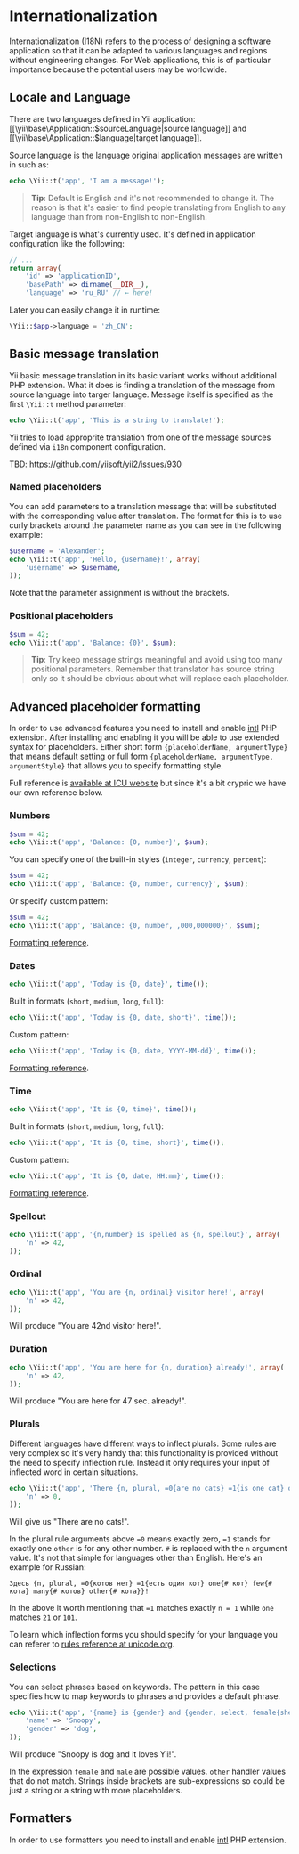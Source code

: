 Internationalization
====================

Internationalization (I18N) refers to the process of designing a software application so that it can be adapted to
various languages and regions without engineering changes. For Web applications, this is of particular importance
because the potential users may be worldwide.

Locale and Language
-------------------

There are two languages defined in Yii application: [[\yii\base\Application::$sourceLanguage|source language]] and
[[\yii\base\Application::$language|target language]].

Source language is the language original application messages are written in such as:

```php
echo \Yii::t('app', 'I am a message!');
```

> **Tip**: Default is English and it's not recommended to change it. The reason is that it's easier to find people translating from
> English to any language than from non-English to non-English.

Target language is what's currently used. It's defined in application configuration like the following:

```php
// ...
return array(
	'id' => 'applicationID',
	'basePath' => dirname(__DIR__),
	'language' => 'ru_RU' // ← here!
```

Later you can easily change it in runtime:

```php
\Yii::$app->language = 'zh_CN';
```

Basic message translation
-------------------------

Yii basic message translation in its basic variant works without additional PHP extension. What it does is finding a
translation of the message from source language into targer language. Message itself is specified as the first
`\Yii::t` method parameter:

```php
echo \Yii::t('app', 'This is a string to translate!');
```

Yii tries to load approprite translation from one of the message sources defined via `i18n` component configuration.

TBD: https://github.com/yiisoft/yii2/issues/930

### Named placeholders

You can add parameters to a translation message that will be substituted with the corresponding value after translation.
The format for this is to use curly brackets around the parameter name as you can see in the following example:

```php
$username = 'Alexander';
echo \Yii::t('app', 'Hello, {username}!', array(
	'username' => $username,
));
```

Note that the parameter assignment is without the brackets.

### Positional placeholders

```php
$sum = 42;
echo \Yii::t('app', 'Balance: {0}', $sum);
```

> **Tip**: Try keep message strings meaningful and avoid using too many positional parameters. Remember that
> translator has source string only so it should be obvious about what will replace each placeholder.

Advanced placeholder formatting
-------------------------------

In order to use advanced features you need to install and enable [intl](http://www.php.net/manual/en/intro.intl.php) PHP
extension. After installing and enabling it you will be able to use extended syntax for placeholders. Either short form
`{placeholderName, argumentType}` that means default setting or full form `{placeholderName, argumentType, argumentStyle}`
that allows you to specify formatting style.

Full reference is [available at ICU website](http://icu-project.org/apiref/icu4c/classMessageFormat.html) but since it's
a bit crypric we have our own reference below.

### Numbers

```php
$sum = 42;
echo \Yii::t('app', 'Balance: {0, number}', $sum);
```

You can specify one of the built-in styles (`integer`, `currency`, `percent`):

```php
$sum = 42;
echo \Yii::t('app', 'Balance: {0, number, currency}', $sum);
```

Or specify custom pattern:

```php
$sum = 42;
echo \Yii::t('app', 'Balance: {0, number, ,000,000000}', $sum);
```

[Formatting reference](http://icu-project.org/apiref/icu4c/classicu_1_1DecimalFormat.html).

### Dates

```php
echo \Yii::t('app', 'Today is {0, date}', time());
```

Built in formats (`short`, `medium`, `long`, `full`):

```php
echo \Yii::t('app', 'Today is {0, date, short}', time());
```

Custom pattern:

```php
echo \Yii::t('app', 'Today is {0, date, YYYY-MM-dd}', time());
```

[Formatting reference](http://icu-project.org/apiref/icu4c/classicu_1_1SimpleDateFormat.html).

### Time

```php
echo \Yii::t('app', 'It is {0, time}', time());
```

Built in formats (`short`, `medium`, `long`, `full`):

```php
echo \Yii::t('app', 'It is {0, time, short}', time());
```

Custom pattern:

```php
echo \Yii::t('app', 'It is {0, date, HH:mm}', time());
```

[Formatting reference](http://icu-project.org/apiref/icu4c/classicu_1_1SimpleDateFormat.html).


### Spellout

```php
echo \Yii::t('app', '{n,number} is spelled as {n, spellout}', array(
	'n' => 42,
));
```

### Ordinal

```php
echo \Yii::t('app', 'You are {n, ordinal} visitor here!', array(
	'n' => 42,
));
```

Will produce "You are 42nd visitor here!".

### Duration


```php
echo \Yii::t('app', 'You are here for {n, duration} already!', array(
	'n' => 42,
));
```

Will produce "You are here for 47 sec. already!".

### Plurals

Different languages have different ways to inflect plurals. Some rules are very complex so it's very handy that this
functionality is provided without the need to specify inflection rule. Instead it only requires your input of inflected
word in certain situations.

```php
echo \Yii::t('app', 'There {n, plural, =0{are no cats} =1{is one cat} other{are # cats}}!', array(
	'n' => 0,
));
```

Will give us "There are no cats!".

In the plural rule arguments above `=0` means exactly zero, `=1` stands for exactly one `other` is for any other number.
`#` is replaced with the `n` argument value. It's not that simple for languages other than English. Here's an example
for Russian:

```
Здесь {n, plural, =0{котов нет} =1{есть один кот} one{# кот} few{# кота} many{# котов} other{# кота}}!
```

In the above it worth mentioning that `=1` matches exactly `n = 1` while `one` matches `21` or `101`.

To learn which inflection forms you should specify for your language you can referer to
[rules reference at unicode.org](http://unicode.org/repos/cldr-tmp/trunk/diff/supplemental/language_plural_rules.html).

### Selections

You can select phrases based on keywords. The pattern in this case specifies how to map keywords to phrases and
provides a default phrase.

```php
echo \Yii::t('app', '{name} is {gender} and {gender, select, female{she} male{he} other{it}} loves Yii!', array(
	'name' => 'Snoopy',
	'gender' => 'dog',
));
```

Will produce "Snoopy is dog and it loves Yii!".

In the expression `female` and `male` are possible values. `other` handler values that do not match. Strings inside
brackets are sub-expressions so could be just a string or a string with more placeholders.

Formatters
----------

In order to use formatters you need to install and enable [intl](http://www.php.net/manual/en/intro.intl.php) PHP
extension.
